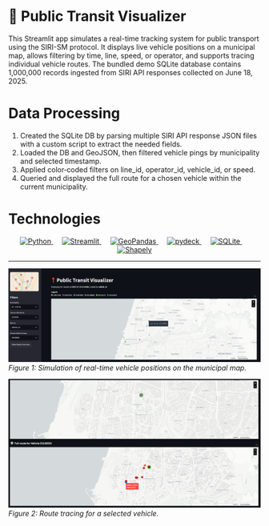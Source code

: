 # 📍 Public Transit Visualizer
This Streamlit app simulates a real-time tracking system for public transport using the SIRI-SM protocol. It displays live vehicle positions on a municipal map, allows filtering by time, line, speed, or operator, and supports tracing individual vehicle routes. The bundled demo SQLite database contains 1,000,000 records ingested from SIRI API responses collected on June 18, 2025.

# Data Processing
1. Created the SQLite DB by parsing multiple SIRI API response JSON files with a custom script to extract the needed fields.
2. Loaded the DB and GeoJSON, then filtered vehicle pings by municipality and selected timestamp.
3. Applied color‐coded filters on line_id, operator_id, vehicle_id, or speed.
4. Queried and displayed the full route for a chosen vehicle within the current municipality.

# Technologies
<p align="center">
  <a href="https://www.python.org/">
    <img src="https://img.shields.io/badge/Python-3.11-blue?logo=python" alt="Python" />
  </a>&emsp;
  <a href="https://streamlit.io/">
    <img src="https://img.shields.io/badge/Streamlit-1.46.1-orange?logo=streamlit" alt="Streamlit" />
  </a>&emsp;
  <a href="https://geopandas.org/">
    <img src="https://img.shields.io/badge/GeoPandas-1.1.1-teal?logo=geopandas" alt="GeoPandas" />
  </a>&emsp;
  <a href="https://pydeck.gl/">
    <img src="https://img.shields.io/badge/pydeck-0.9.1-blue?logo=deck.gl" alt="pydeck" />
  </a>&emsp;
  <a href="https://sqlite.org/">
    <img src="https://img.shields.io/badge/SQLite-3.39-lightgrey?logo=sqlite" alt="SQLite" />
  </a>&emsp;
  <a href="https://shapely.readthedocs.io/">
    <img src="https://img.shields.io/badge/Shapely-2.1.1-green?logo=shapely" alt="Shapely" />
  </a>
</p>

---

![Main View](assets/main_view.png)  
*Figure 1: Simulation of real-time vehicle positions on the municipal map.*

![Route Tracing View](assets/route_tracing_view.png)  
*Figure 2: Route tracing for a selected vehicle.*